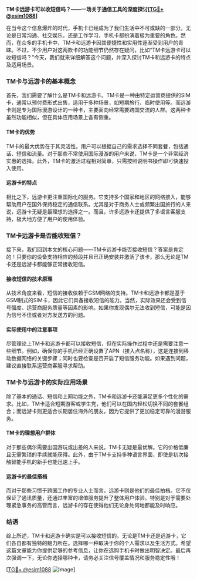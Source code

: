 **TM卡远游卡可以收短信吗？——一场关于通信工具的深度探讨[[TG💪+ @esim1088](https://t.me/s/esim1088)]**

在当今这个信息爆炸的时代，手机卡已经成为了我们生活中不可或缺的一部分。无论是日常沟通、社交娱乐，还是工作学习，手机卡都扮演着极为重要的角色。然而，在众多的手机卡中，TM卡和远游卡因其便捷性和实用性逐渐受到用户的青睐。不过，不少用户对这两款卡的功能细节仍然存在疑问，比如“TM卡远游卡可以收短信吗？”今天，我们就来详细解答这个问题，并深入探讨TM卡和远游卡的特点及适用场景。

### TM卡与远游卡的基本概念

首先，我们需要了解什么是TM卡和远游卡。TM卡是一种由特定运营商提供的SIM卡，通常以预付费形式出售，适用于多种场景，如短期旅行、临时使用等。而远游卡则是专为国际漫游设计的一种卡，主要面向经常需要跨国交流的人群。这两种卡虽然功能相似，但在具体应用场景上各有侧重。

#### TM卡的优势

TM卡的最大优势在于其灵活性。用户可以根据自己的需求选择不同套餐，包括通话、短信和流量。对于那些不常使用国际漫游的用户来说，TM卡是一个非常经济实惠的选择。此外，TM卡的激活过程相对简单，只需按照说明书操作即可快速投入使用。

#### 远游卡的特点

相比之下，远游卡更注重国际化的服务。它支持多个国家和地区的网络接入，能够帮助用户在国外保持稳定的通信联系。尤其是对于商务人士或频繁出国旅行的人来说，远游卡无疑是最理想的选择之一。而且，许多远游卡还提供了多语言客服支持，极大地方便了用户的使用体验。

### TM卡远游卡是否能收短信？

接下来，我们回到本文的核心问题——TM卡远游卡能否接收短信？答案是肯定的！只要你的设备支持相应的频段并且已正确安装并激活了该卡，那么无论是TM卡还是远游卡都能够正常接收短信。

#### 接收短信的技术原理

从技术角度来看，短信的接收依赖于GSM网络的支持。TM卡和远游卡都是基于GSM制式的SIM卡，因此它们具备接收短信的能力。当然，实际效果还会受到信号强度、运营商服务质量等因素的影响。如果你发现偶尔无法收到短信，可能是因为信号不佳或者对方发送方的问题。

#### 实际使用中的注意事项

尽管理论上TM卡和远游卡都可以接收短信，但在实际操作过程中还是需要注意一些细节。例如，确保你的手机已经正确设置了APN（接入点名称），这是连接到移动数据网络的关键步骤；同时也要检查是否开启了短信服务功能。如果遇到问题，建议直接联系运营商客服寻求帮助。

### TM卡与远游卡的实际应用场景

除了基本的通话、短信和上网功能之外，TM卡和远游卡还能满足更多个性化的需求。比如，TM卡适合短期游客或学生党，他们可以在国内轻松切换不同的套餐组合；而远游卡则更适合长期居住海外的朋友，因为它提供了更加稳定可靠的漫游服务。

#### TM卡的理想用户群体

对于那些偶尔需要出国游玩或出差的人来说，TM卡无疑是最优解。它的价格低廉且无需繁琐的手续就能获得。此外，由于TM卡支持多种语言界面，即使是初次接触智能手机的新手也能迅速上手。

#### 远游卡的最佳搭档

而对于那些习惯于跨国工作的专业人士而言，远游卡则是他们的最佳拍档。它不仅保证了通讯质量，还通过丰富的增值服务提升了整体用户体验。特别是对于需要处理紧急事务的高管而言，远游卡的存在使得他们无论身处何地都能及时响应。

### 结语

综上所述，TM卡和远游卡确实是可以接收短信的。无论是TM卡还是远游卡，它们各自都有独特的魅力所在。选择哪一种取决于你的个人需求以及生活方式。希望这篇文章能为你提供足够的参考信息，让你在选购手机卡时做出明智决定。最后再次强调一下，无论你选择哪种卡，请务必关注信号覆盖情况和服务稳定性哦！

[[TG💪+ @esim1088](https://t.me/s/esim1088) ![Image](https://i.postimg.cc/4NQfJmqS/Snipaste-2025-05-13-00-14-12.png)]